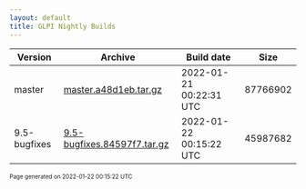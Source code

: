 ```yaml
---
layout: default
title: GLPI Nightly Builds
---
```


Version|Archive|Build date|Size
---|---|---|---
master|[master.a48d1eb.tar.gz](master.a48d1eb.tar.gz)|2022-01-21 00:22:31 UTC|87766902
9.5-bugfixes|[9.5-bugfixes.84597f7.tar.gz](9.5-bugfixes.84597f7.tar.gz)|2022-01-22 00:15:22 UTC|45987682

<font size="1">Page generated on 2022-01-22 00:15:22 UTC</font>
